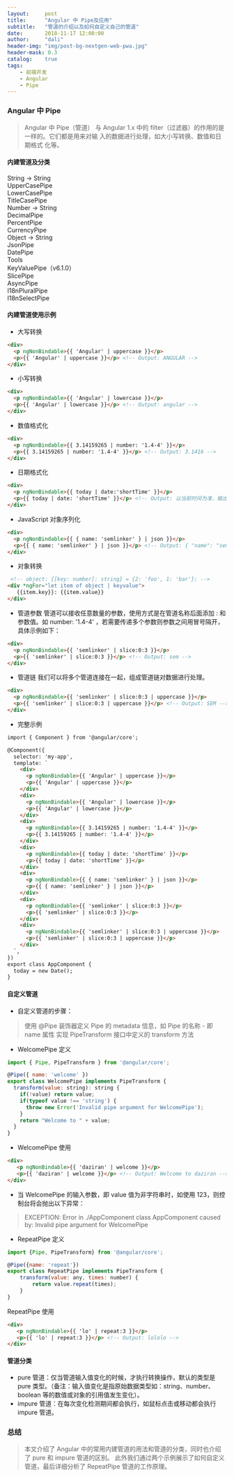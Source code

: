 ```yaml
---
layout:     post
title:      "Angular 中 Pipe及应用"
subtitle:   "管道的介绍以及如何自定义自己的管道"
date:       2018-11-17 12:00:00
author:     "dali"
header-img: "img/post-bg-nextgen-web-pwa.jpg"
header-mask: 0.3
catalog:    true
tags:
    - 前端开发
    - Angular
    - Pipe
---
```






### Angular 中 Pipe
> Angular 中 Pipe（管道） 与 Angular 1.x 中的 filter（过滤器）的作用的是一样的。它们都是用来对输  入的数据进行处理，如大小写转换、数值和日期格式 化等。

#### 内建管道及分类
String -> String  
UpperCasePipe  
LowerCasePipe  
TitleCasePipe  
Number -> String  
DecimalPipe  
PercentPipe  
CurrencyPipe  
Object -> String  
JsonPipe  
DatePipe  
Tools  
KeyValuePipe（v6.1.0）  
SlicePipe  
AsyncPipe  
I18nPluralPipe  
I18nSelectPipe 

#### 内建管道使用示例 
- 大写转换  
```html
<div>
  <p ngNonBindable>{{ 'Angular' | uppercase }}</p>
  <p>{{ 'Angular' | uppercase }}</p> <!-- Output: ANGULAR -->
</div>
```
- 小写转换
```html
<div>
  <p ngNonBindable>{{ 'Angular' | lowercase }}</p>
  <p>{{ 'Angular' | lowercase }}</p> <!-- Output: angular -->
</div>
```
- 数值格式化
```html
<div>
  <p ngNonBindable>{{ 3.14159265 | number: '1.4-4' }}</p>
  <p>{{ 3.14159265 | number: '1.4-4' }}</p> <!-- Output: 3.1416 -->
</div>
```

- 日期格式化
```html
<div>
  <p ngNonBindable>{{ today | date:'shortTime' }}</p>
  <p>{{ today | date: 'shortTime' }}</p> <!-- Output: 以当前时间为准，输出格式：10:40 AM -->
</div>
```
- JavaScript 对象序列化
```html
<div>
  <p ngNonBindable>{{ { name: 'semlinker' } | json }}</p>
  <p>{{ { name: 'semlinker' } | json }}</p> <!-- Output: { "name": "semlinker" } -->
</div>
```
- 对象转换
```html
 <!-- object: {[key: number]: string} = {2: 'foo', 1: 'bar'}; -->
<div *ngFor="let item of object | keyvalue">
   {{item.key}}: {{item.value}} 
</div>
```
- 管道参数
管道可以接收任意数量的参数，使用方式是在管道名称后面添加 : 和参数值。如 number: '1.4-4' ，若需要传递多个参数则参数之间用冒号隔开，具体示例如下：
```html
<div>
  <p ngNonBindable>{{ 'semlinker' | slice:0:3 }}</p>
  <p>{{ 'semlinker' | slice:0:3 }}</p> <!-- Output: sem -->
</div>
```
- 管道链
我们可以将多个管道连接在一起，组成管道链对数据进行处理。
```html
<div>
  <p ngNonBindable>{{ 'semlinker' | slice:0:3 | uppercase }}</p>
  <p>{{ 'semlinker' | slice:0:3 | uppercase }}</p> <!-- Output: SEM -->
</div>
```
- 完整示例
```html
import { Component } from '@angular/core';

@Component({
  selector: 'my-app',
  template: `
    <div>
      <p ngNonBindable>{{ 'Angular' | uppercase }}</p>
      <p>{{ 'Angular' | uppercase }}</p>  
    </div>
    <div>
      <p ngNonBindable>{{ 'Angular' | lowercase }}</p>
      <p>{{ 'Angular' | lowercase }}</p>  
    </div>
    <div>
      <p ngNonBindable>{{ 3.14159265 | number: '1.4-4' }}</p> 
      <p>{{ 3.14159265 | number: '1.4-4' }}</p>
    </div>
    <div>
      <p ngNonBindable>{{ today | date: 'shortTime' }}</p>
      <p>{{ today | date: 'shortTime' }}</p>
    </div>
    <div>
      <p ngNonBindable>{{ { name: 'semlinker' } | json }}</p>
      <p>{{ { name: 'semlinker' } | json }}</p>
    </div>
    <div>
      <p ngNonBindable>{{ 'semlinker' | slice:0:3 }}</p>  
      <p>{{ 'semlinker' | slice:0:3 }}</p>
    </div>
    <div>
      <p ngNonBindable>{{ 'semlinker' | slice:0:3 | uppercase }}</p>
      <p>{{ 'semlinker' | slice:0:3 | uppercase }}</p>
    </div>
  `,
})
export class AppComponent {
  today = new Date();
}
```
#### 自定义管道
- 自定义管道的步骤：

> 使用 @Pipe 装饰器定义 Pipe 的 metadata 信息，如 Pipe 的名称 - 即 name 属性
实现 PipeTransform 接口中定义的 transform 方法
- WelcomePipe 定义  
```js
import { Pipe, PipeTransform } from '@angular/core';

@Pipe({ name: 'welcome' })
export class WelcomePipe implements PipeTransform {
  transform(value: string): string {
    if(!value) return value;
    if(typeof value !== 'string') {
      throw new Error('Invalid pipe argument for WelcomePipe');
    }
    return "Welcome to " + value;
  }
}
```
- WelcomePipe 使用
```html
<div>
   <p ngNonBindable>{{ 'daziran' | welcome }}</p>
   <p>{{ 'daziran' | welcome }}</p> <!-- Output: Welcome to daziran -->
</div>
```
- 当 WelcomePipe 的输入参数，即 value 值为非字符串时，如使用 123，则控制台将会抛出以下异常：


> EXCEPTION: Error in ./AppComponent class AppComponent caused by: Invalid pipe argument for WelcomePipe

- RepeatPipe 定义
```js
import {Pipe, PipeTransform} from '@angular/core';

@Pipe({name: 'repeat'})
export class RepeatPipe implements PipeTransform {
	transform(value: any, times: number) {
	    return value.repeat(times);
	}
}

```
RepeatPipe 使用
```html
<div>
   <p ngNonBindable>{{ 'lo' | repeat:3 }}</p>
   <p>{{ 'lo' | repeat:3 }}</p> <!-- Output: lololo -->
</div>
```
#### 管道分类
-  pure 管道：仅当管道输入值变化的时候，才执行转换操作，默认的类型是 pure 类型。（备注：输入值变化是指原始数据类型如：string、number、boolean 等的数值或对象的引用值发生变化）。  
- impure 管道：在每次变化检测期间都会执行，如鼠标点击或移动都会执行 impure 管道。  

### 总结
> 本文介绍了 Angular 中的常用内建管道的用法和管道的分类，同时也介绍了 pure 和 impure 管道的区别。 此外我们通过两个示例展示了如何自定义管道，最后详细分析了 RepeatPipe 管道的工作原理。
